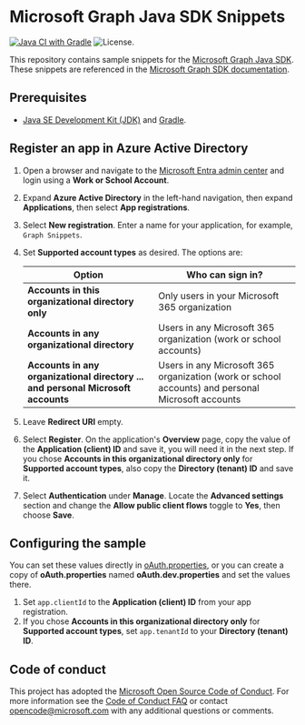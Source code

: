# Microsoft Graph Java SDK Snippets

[![Java CI with Gradle](https://github.com/microsoftgraph/msgraph-snippets-java/actions/workflows/gradle.yml/badge.svg)](https://github.com/microsoftgraph/msgraph-snippets-java/actions/workflows/gradle.yml) ![License.](https://img.shields.io/badge/license-MIT-green.svg)

This repository contains sample snippets for the [Microsoft Graph Java SDK](https://github.com/microsoftgraph/msgraph-sdk-java). These snippets are referenced in the [Microsoft Graph SDK documentation](https://learn.microsoft.com/graph/sdks/sdks-overview).

## Prerequisites

- [Java SE Development Kit (JDK)](https://java.com/en/download/faq/develop.xml) and [Gradle](https://gradle.org/).

## Register an app in Azure Active Directory

1. Open a browser and navigate to the [Microsoft Entra admin center](https://entra.microsoft.com) and login using a **Work or School Account**.

1. Expand **Azure Active Directory** in the left-hand navigation, then expand **Applications**, then select **App registrations**.

1. Select **New registration**. Enter a name for your application, for example, `Graph Snippets`.

1. Set **Supported account types** as desired. The options are:

    | Option | Who can sign in? |
    |--------|------------------|
    | **Accounts in this organizational directory only** | Only users in your Microsoft 365 organization |
    | **Accounts in any organizational directory** | Users in any Microsoft 365 organization (work or school accounts) |
    | **Accounts in any organizational directory ... and personal Microsoft accounts** | Users in any Microsoft 365 organization (work or school accounts) and personal Microsoft accounts |

1. Leave **Redirect URI** empty.

1. Select **Register**. On the application's **Overview** page, copy the value of the **Application (client) ID** and save it, you will need it in the next step. If you chose **Accounts in this organizational directory only** for **Supported account types**, also copy the **Directory (tenant) ID** and save it.

1. Select **Authentication** under **Manage**. Locate the **Advanced settings** section and change the **Allow public client flows** toggle to **Yes**, then choose **Save**.

## Configuring the sample

You can set these values directly in [oAuth.properties](app/src/main/resources/snippets/oAuth.properties), or you can create a copy of **oAuth.properties** named **oAuth.dev.properties** and set the values there.

1. Set `app.clientId` to the **Application (client) ID** from your app registration.
1. If you chose **Accounts in this organizational directory only** for **Supported account types**, set `app.tenantId` to your **Directory (tenant) ID**.

## Code of conduct

This project has adopted the [Microsoft Open Source Code of Conduct](https://opensource.microsoft.com/codeofconduct/). For more information see the [Code of Conduct FAQ](https://opensource.microsoft.com/codeofconduct/faq/) or contact [opencode@microsoft.com](mailto:opencode@microsoft.com) with any additional questions or comments.

